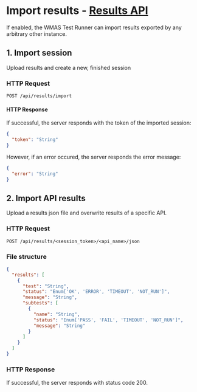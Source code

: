 # Import results - [Results API](../README.md#results-api)

If enabled, the WMAS Test Runner can import results exported by any arbitrary other instance.

## 1. Import session

Upload results and create a new, finished session

### HTTP Request

```
POST /api/results/import
```

#### HTTP Response

If successful, the server responds with the token of the imported session:

```json
{
  "token": "String"
}
```

However, if an error occured, the server responds the error message:

```json
{
  "error": "String"
}
```

## 2. Import API results

Upload a results json file and overwrite results of a specific API.

### HTTP Request

```
POST /api/results/<session_token>/<api_name>/json
```

### File structure

```json
{
  "results": [
    {
      "test": "String",
      "status": "Enum['OK', 'ERROR', 'TIMEOUT', 'NOT_RUN']",
      "message": "String",
      "subtests": [
        {
          "name": "String",
          "status": "Enum['PASS', 'FAIL', 'TIMEOUT', 'NOT_RUN']",
          "message": "String"
        }
      ]
    }
  ]
}
```

### HTTP Response

If successful, the server responds with status code 200.
